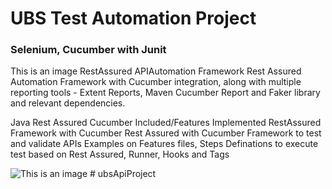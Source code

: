 #  UBS Test Automation Project
### Selenium, Cucumber with Junit 

This is an image
RestAssured APIAutomation Framework
Rest Assured Automation Framework with Cucumber integration, along with multiple reporting tools - Extent Reports, Maven Cucumber Report and Faker library and relevant dependencies.


Java
Rest Assured
Cucumber
Included/Features Implemented
RestAssured Framework with Cucumber
Rest Assured with Cucumber Framework to test and validate APIs
Examples on Features files, Steps Definations to execute test based on Rest Assured, Runner, Hooks and Tags

![This is an image](https://www.north-47.com/wp-content/uploads/2021/06/rest-assured-resized-copy.jpg) #   u b s A p i P r o j e c t  
 